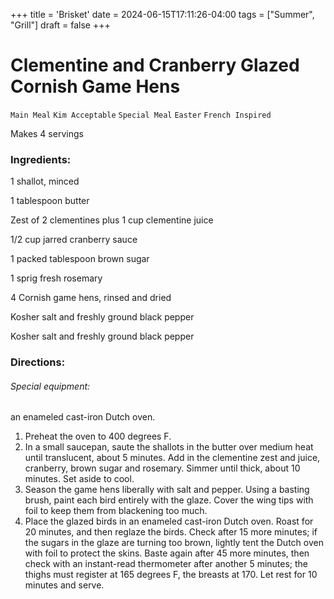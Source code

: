 +++
title = 'Brisket'
date = 2024-06-15T17:11:26-04:00
tags = ["Summer", "Grill"]
draft = false
+++
# Clementine and Cranberry Glazed Cornish Game Hens

`Main Meal` `Kim Acceptable` `Special Meal` `Easter` `French Inspired`

Makes 4 servings

### **Ingredients:**

1 shallot, minced

1 tablespoon butter 

Zest of 2 clementines plus 1 cup clementine juice

1/2 cup jarred cranberry sauce 

1 packed tablespoon brown sugar 

1 sprig fresh rosemary 

4 Cornish game hens, rinsed and dried 

Kosher salt and freshly ground black pepper 

Kosher salt and freshly ground black pepper

### **Directions:**

###### Special equipment:

an enameled cast-iron Dutch oven.

1. Preheat the oven to 400 degrees F.
2. In a small saucepan, saute the shallots in the butter over medium heat until translucent, about 5 minutes. Add in the clementine zest and juice, cranberry, brown sugar and rosemary. Simmer until thick, about 10 minutes. Set aside to cool.
3. Season the game hens liberally with salt and pepper. Using a basting brush, paint each bird entirely with the glaze. Cover the wing tips with foil to keep them from blackening too much.
4. Place the glazed birds in an enameled cast-iron Dutch oven. Roast for 20 minutes, and then reglaze the birds. Check after 15 more minutes; if the sugars in the glaze are turning too brown, lightly tent the Dutch oven with foil to protect the skins. Baste again after 45 more minutes, then check with an instant-read thermometer after another 5 minutes; the thighs must register at 165 degrees F, the breasts at 170. Let rest for 10 minutes and serve.
